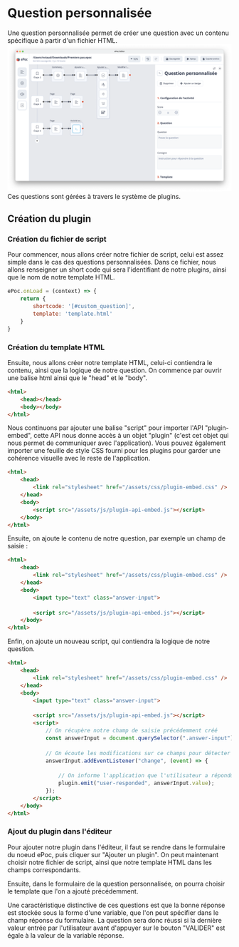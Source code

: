 # Question personnalisée
Une question personnalisée permet de créer une question avec un contenu spécifique à partir d'un fichier HTML.
![Renseigner une question personnalisée](../images/custom.png)
Ces questions sont gérées à travers le système de plugins.

## Création du plugin

### Création du fichier de script
Pour commencer, nous allons créer notre fichier de script, celui est assez simple dans le cas des questions personnalisées.
Dans ce fichier, nous allons renseigner un short code qui sera l'identifiant de notre plugins, ainsi que le nom de notre template HTML.
```js
ePoc.onLoad = (context) => {
    return {
        shortcode: '[#custom_question]',
        template: 'template.html'
    }
}
```

### Création du template HTML
Ensuite, nous allons créer notre template HTML, celui-ci contiendra le contenu, ainsi que la logique de notre question.
On commence par ouvrir une balise html ainsi que le "head" et le "body".
```html
<html>
    <head></head>
    <body></body>
</html>
```

Nous continuons par ajouter une balise "script" pour importer l'API "plugin-embed", cette API nous donne accès à un objet "plugin" (c'est cet objet qui nous permet de communiquer avec l'application).
Vous pouvez également importer une feuille de style CSS fourni pour les plugins pour garder une cohérence visuelle avec le reste de l'application.
```html
<html>
    <head>
        <link rel="stylesheet" href="/assets/css/plugin-embed.css" />
    </head>
    <body>
        <script src="/assets/js/plugin-api-embed.js"></script>
    </body>
</html>
```

Ensuite, on ajoute le contenu de notre question, par exemple un champ de saisie :
```html
<html>
    <head>
        <link rel="stylesheet" href="/assets/css/plugin-embed.css" />
    </head>
    <body>
        <input type="text" class="answer-input">
        
        <script src="/assets/js/plugin-api-embed.js"></script>
    </body>
</html>
```

Enfin, on ajoute un nouveau script, qui contiendra la logique de notre question.
```html
<html>
    <head>
        <link rel="stylesheet" href="/assets/css/plugin-embed.css" />
    </head>
    <body>
        <input type="text" class="answer-input">
        
        <script src="/assets/js/plugin-api-embed.js"></script>
        <script>
            // On récupère notre champ de saisie précédemment créé
            const answerInput = document.querySelector(".answer-input");
            
            // On écoute les modifications sur ce champs pour détecter les réponses de l'utilisateur
            answerInput.addEventListener("change", (event) => {
                
                // On informe l'application que l'utilisateur a répondu à la question, en utilisant la valeur saisie
                plugin.emit("user-responded", answerInput.value);
            });
        </script>
    </body>
</html>
```

### Ajout du plugin dans l'éditeur

Pour ajouter notre plugin dans l'éditeur, il faut se rendre dans le formulaire du noeud ePoc, puis cliquer sur "Ajouter un plugin".
On peut maintenant choisir notre fichier de script, ainsi que notre template HTML dans les champs correspondants.

Ensuite, dans le formulaire de la question personnalisée, on pourra choisir le template que l'on a ajouté précédemment.

Une caractéristique distinctive de ces questions est que la bonne réponse est stockée sous la forme d'une variable, que l'on peut spécifier dans le champ réponse du formulaire.
La question sera donc réussi si la dernière valeur entrée par l'utilisateur avant d'appuyer sur le bouton "VALIDER" est égale à la valeur de la variable réponse.